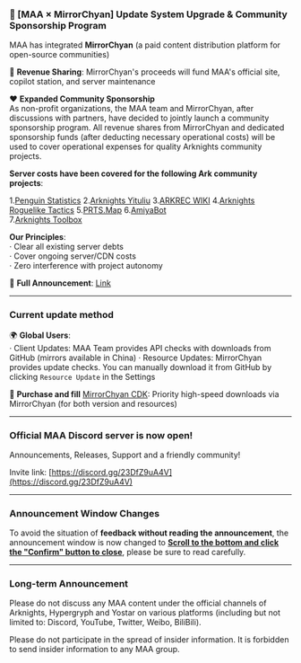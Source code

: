 ### 📢 [MAA × MirrorChyan] Update System Upgrade & Community Sponsorship Program

MAA has integrated **MirrorChyan** (a paid content distribution platform for open-source communities)

🤝 **Revenue Sharing**: MirrorChyan's proceeds will fund MAA's official site, copilot station, and server maintenance

❤️ **Expanded Community Sponsorship**  
As non-profit organizations, the MAA team and MirrorChyan, after discussions with partners, have decided to jointly launch a community sponsorship program. All revenue shares from MirrorChyan and dedicated sponsorship funds (after deducting necessary operational costs) will be used to cover operational expenses for quality Arknights community projects.

**Server costs have been covered for the following Ark community projects**:

1.[Penguin Statistics](https://penguin-stats.cn/)
2.[Arknights Yituliu](https://ark.yituliu.cn/)
3.[ARKREC WIKI](https://wiki.arkrec.com/)
4.[Arknights Roguelike Tactics](https://arkrog.com/)
5.[PRTS.Map](https://map.ark-nights.com/)
6.[AmiyaBot](https://www.amiyabot.com/)  
7.[Arknights Toolbox](https://arkntools.app/)

**Our Principles**:  
· Clear all existing server debts  
· Cover ongoing server/CDN costs  
· Zero interference with project autonomy

🔗 **Full Announcement**: [Link](https://github.com/MaaAssistantArknights/MaaAssistantArknights/issues/12328)

----

### Current update method

🌍 **Global Users**:  
· Client Updates: MAA Team provides API checks with downloads from GitHub (mirrors available in China)
· Resource Updates: MirrorChyan provides update checks. You can manually download it from GitHub by clicking `Resource Update` in the Settings

🔑 **Purchase and fill** [MirrorChyan CDK](https://mirrorchyan.com/): Priority high-speed downloads via MirrorChyan (for both version and resources)

----

### Official MAA Discord server is now open!

Announcements, Releases, Support and a friendly community!

Invite link: [https://discord.gg/23DfZ9uA4V](https://discord.gg/23DfZ9uA4V)

----

### Announcement Window Changes

To avoid the situation of **feedback without reading the announcement**, the announcement window is now changed to <u>**Scroll to the bottom and click the "Confirm" button to close**</u>, please be sure to read carefully.

----

### Long-term Announcement

Please do not discuss any MAA content under the official channels of Arknights, Hypergryph and Yostar on various platforms (including but not limited to: Discord, YouTube, Twitter, Weibo, BiliBili).

Please do not participate in the spread of insider information.
It is forbidden to send insider information to any MAA group.
